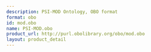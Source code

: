 ```yaml
---
description: PSI-MOD Ontology, OBO format
format: obo
id: mod.obo
name: PSI-MOD.obo
product_url: http://purl.obolibrary.org/obo/mod.obo
layout: product_detail
---
```

